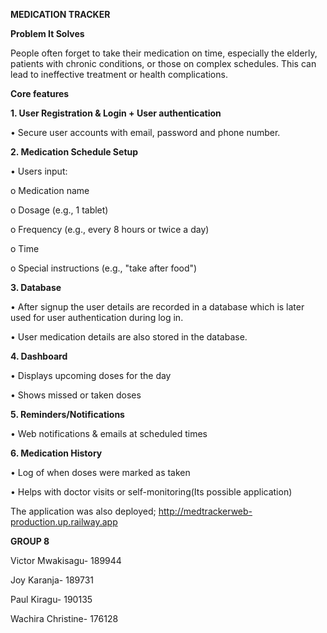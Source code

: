 **MEDICATION TRACKER**

**Problem It Solves**

People often forget to take their medication on time, especially the elderly, patients with chronic conditions, or those on complex schedules. This can lead to ineffective treatment or health complications.


**Core features**

**1.	User Registration & Login + User authentication**

•	Secure user accounts with email, password and phone number.

**2.	Medication Schedule Setup**
   
•	Users input:

o	Medication name

o	Dosage (e.g., 1 tablet)

o	Frequency (e.g., every 8 hours or twice a day)

o	Time

o	Special instructions (e.g., "take after food")

**3. Database**
 
 • After signup the user details are recorded in a database which is later used for user authentication during log in.
 
 • User medication details are also stored in the database.

**4.	Dashboard**
   
•	Displays upcoming doses for the day

•	Shows missed or taken doses

**5.	Reminders/Notifications**

•	Web notifications & emails at scheduled times

**6.	Medication History**
    
•	Log of when doses were marked as taken

•	Helps with doctor visits or self-monitoring(Its possible application)



The application was also deployed; http://medtrackerweb-production.up.railway.app



**GROUP 8**

Victor Mwakisagu- 189944

Joy Karanja- 189731

Paul Kiragu- 190135

Wachira Christine- 176128
